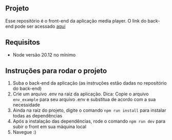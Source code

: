 ## Projeto
Esse repositório é o front-end da aplicação media player. O link do back-end pode ser acessado [aqui](https://github.com/jvpereirarocha/backmediaplayer)

## Requisitos
- Node versão 20.12 no mínimo

## Instruções para rodar o projeto
1. Suba o back-end da aplicação (as instruções estão dadas no repositório do back-end)
2. Crie um arquivo .env na raiz da aplicação. Dica: Copie o arquivo `env_example` para seu arquivo .env e substitua de acordo com a sua necessidade
3. Ainda na raiz do projeto, digite o comando `npm run install` para instalar todas as dependências
4. Após a instalação das dependências, rode o comando `npm run dev` para subir o front em sua máquina local
5. Navegue :)
